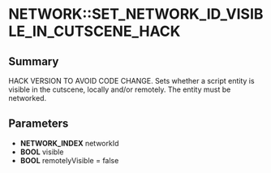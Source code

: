 # NETWORK::SET_NETWORK_ID_VISIBLE_IN_CUTSCENE_HACK

## Summary
HACK VERSION TO AVOID CODE CHANGE. Sets whether a script entity is visible in the cutscene, locally and/or remotely. The entity must be networked.

## Parameters
* **NETWORK_INDEX** networkId
* **BOOL** visible
* **BOOL** remotelyVisible = false
